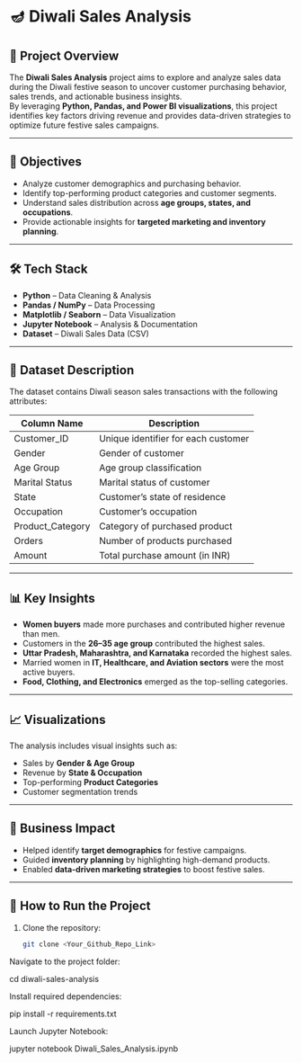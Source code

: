 # 🪔 Diwali Sales Analysis

## 📌 Project Overview
The **Diwali Sales Analysis** project aims to explore and analyze sales data during the Diwali festive season to uncover customer purchasing behavior, sales trends, and actionable business insights.  
By leveraging **Python, Pandas, and Power BI visualizations**, this project identifies key factors driving revenue and provides data-driven strategies to optimize future festive sales campaigns.

---

## 🎯 Objectives
- Analyze customer demographics and purchasing behavior.
- Identify top-performing product categories and customer segments.
- Understand sales distribution across **age groups, states, and occupations**.
- Provide actionable insights for **targeted marketing and inventory planning**.

---

## 🛠️ Tech Stack
- **Python** – Data Cleaning & Analysis  
- **Pandas / NumPy** – Data Processing  
- **Matplotlib / Seaborn** – Data Visualization  
- **Jupyter Notebook** – Analysis & Documentation  
- **Dataset** – Diwali Sales Data (CSV)  

---

## 📂 Dataset Description
The dataset contains Diwali season sales transactions with the following attributes:

| Column Name       | Description                              |
|-------------------|------------------------------------------|
| Customer_ID       | Unique identifier for each customer      |
| Gender            | Gender of customer                       |
| Age Group         | Age group classification                 |
| Marital Status    | Marital status of customer               |
| State             | Customer’s state of residence            |
| Occupation        | Customer’s occupation                    |
| Product_Category  | Category of purchased product            |
| Orders            | Number of products purchased             |
| Amount            | Total purchase amount (in INR)           |

---

## 📊 Key Insights
- **Women buyers** made more purchases and contributed higher revenue than men.
- Customers in the **26–35 age group** contributed the highest sales.
- **Uttar Pradesh, Maharashtra, and Karnataka** recorded the highest sales.
- Married women in **IT, Healthcare, and Aviation sectors** were the most active buyers.
- **Food, Clothing, and Electronics** emerged as the top-selling categories.

---

## 📈 Visualizations
The analysis includes visual insights such as:
- Sales by **Gender & Age Group**
- Revenue by **State & Occupation**
- Top-performing **Product Categories**
- Customer segmentation trends

---

## 🚀 Business Impact
- Helped identify **target demographics** for festive campaigns.
- Guided **inventory planning** by highlighting high-demand products.
- Enabled **data-driven marketing strategies** to boost festive sales.

---

## 📑 How to Run the Project
1. Clone the repository:
   ```bash
   git clone <Your_Github_Repo_Link>
Navigate to the project folder:

cd diwali-sales-analysis

Install required dependencies:

pip install -r requirements.txt

Launch Jupyter Notebook:

jupyter notebook Diwali_Sales_Analysis.ipynb

